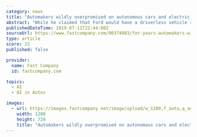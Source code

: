 ```yaml
---
category: news
title: "Automakers wildly overpromised on autonomous cars and electric vehicle"
abstract: "While he claimed that Ford would have a driverless vehicle ready by 2021 ... batteries, propulsion software, artificial intelligence systems, route mapping platforms and databases, GPS hardware, and infotainment and connectivity programs."
publishedDateTime: 2019-07-11T22:44:00Z
sourceUrl: https://www.fastcompany.com/90374083/for-years-automakers-wildly-overpromised-on-self-driving-cars-and-electric-vehicles-what-now
type: article
score: 23
published: false

provider:
  name: Fast Company
  id: fastcompany.com

topics:
  - AI
  - AI in Autos

images:
  - url: https://images.fastcompany.net/image/upload/w_1280,f_auto,q_auto,fl_lossy/wp-cms/uploads/2019/07/p-1-for-years-automakers-wildly-overpromised-on-self-driving-cars-and-electric-vehicles-what-now.jpg
    width: 1280
    height: 720
    title: "Automakers wildly overpromised on autonomous cars and electric vehicle"
---
```

